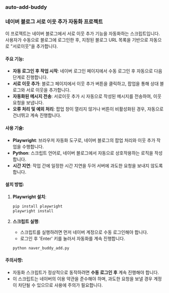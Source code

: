 ### auto-add-buddy


### 네이버 블로그 서로 이웃 추가 자동화 프로젝트

이 프로젝트는 네이버 블로그에서 서로 이웃 추가 기능을 자동화하는 스크립트입니다. 사용자가 수동으로 블로그에 로그인한 후, 지정된 블로그 URL 목록을 기반으로 자동으로 "서로이웃"을 추가합니다. 

#### 주요 기능:
- **자동 로그인 후 작업 시작**: 네이버 로그인 페이지에서 수동 로그인 후 자동으로 다음 단계로 진행합니다.
- **서로 이웃 추가**: 블로그 페이지에서 이웃 추가 버튼을 클릭하고, 팝업을 통해 상대 블로그와 서로 이웃을 추가합니다.
- **자동화된 메시지 전송**: 서로이웃 추가 시 자동으로 작성된 메시지를 전송하여, 이웃 요청을 보냅니다.
- **오류 처리 및 예외 처리**: 팝업 창이 열리지 않거나 버튼이 비활성화된 경우, 자동으로 건너뛰고 계속 진행합니다.

#### 사용 기술:
- **Playwright**: 브라우저 자동화 도구로, 네이버 블로그의 팝업 처리와 이웃 추가 작업을 수행합니다.
- **Python**: 스크립트 언어로, 네이버 블로그에서 자동으로 상호작용하는 로직을 작성합니다.
- **시간 지연**: 작업 간에 일정한 시간 지연을 두어 서버에 과도한 요청을 보내지 않도록 합니다.

#### 설치 방법:
1. **Playwright 설치**:
   ```bash
   pip install playwright
   playwright install
   ```

2. **스크립트 실행**:
   - 스크립트를 실행하려면 먼저 네이버 계정으로 수동 로그인해야 합니다.
   - 로그인 후 'Enter' 키를 눌러서 자동화를 계속 진행합니다.
   ```bash
   python naver_buddy_add.py
   ```

#### 주의사항:
- 자동화 스크립트가 정상적으로 동작하려면 **수동 로그인 후** 계속 진행해야 합니다.
- 이 스크립트는 네이버의 이용 약관을 준수해야 하며, 과도한 요청을 보낼 경우 계정이 차단될 수 있으므로 사용에 주의가 필요합니다.
